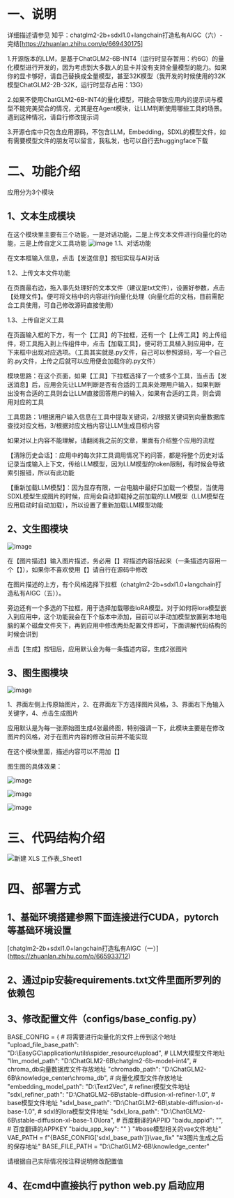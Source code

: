 # 一、说明
详细描述请参见 知乎：chatglm2-2b+sdxl1.0+langchain打造私有AIGC（六）-完结[https://zhuanlan.zhihu.com/p/669430175]

1.开源版本的LLM，是基于ChatGLM2-6B-INT4（运行时显存暂用：约6G）的量化模型进行开发的，因为考虑到大多数人的显卡并没有支持全量模型的能力。如果你的显卡够好，请自己替换成全量模型，甚至32K模型（我开发的时候使用的32K模型ChatGLM2-2B-32K，运行时显存占用：13G）

2.如果不使用ChatGLM2-6B-INT4的量化模型，可能会导致应用内的提示词与模型不能完美契合的情况，尤其是在Agent模块，让LLM判断使用哪些工具的场景。遇到这种情况，请自行修改提示词

3.开源仓库中只包含应用源码，不包含LLM，Embedding，SDXL的模型文件，如有需要模型文件的朋友可以留言，我私发，也可以自行去huggingface下载

# 二、功能介绍
应用分为3个模块

## 1、文本生成模块
在这个模块里主要有三个功能，一是对话功能，二是上传文本文件进行向量化的功能，三是上传自定义工具功能
![image](https://github.com/hubo0417/EasyGC/assets/17717096/3f122b51-b0d1-4737-8263-8a050242bd64)
1.1、对话功能

在文本框输入信息，点击【发送信息】按钮实现与AI对话

1.2、上传文本文件功能

在页面最右边，拖入事先处理好的文本文件（建议是txt文件），设置好参数，点击【处理文件】。便可将文档中的内容进行向量化处理（向量化后的文档，目前需配合工具使用，可自己修改源码直接使用）

1.3、上传自定义工具

在页面输入框的下方，有一个【工具】的下拉框，还有一个【上传工具】的上传组件，将工具拖入到上传组件中，点击【加载工具】，便可将工具植入到应用中，在下来框中出现对应选项。（工具其实就是.py文件，自己可以参照源码，写一个自己的.py文件，上传之后就可以应用便会加载你的.py文件）



模块思路：在这个页面，如果【工具】下拉框选择了一个或多个工具，当点击【发送消息】后，应用会先让LLM判断是否有合适的工具来处理用户输入，如果判断出没有合适的工具则会让LLM直接回答用户的输入，如果有合适的工具，则会调用对应的工具

工具思路：1/根据用户输入信息在工具中提取关键词，2/根据关键词到向量数据库查找对应文档，3/根据对应文档内容让LLM生成目标内容

如果对以上内容不能理解，请翻阅我之前的文章，里面有介绍整个应用的流程

【清除历史会话】：应用中的每次非工具调用情况下的问答，都是将整个历史对话记录当成输入上下文，传给LLM模型，因为LLM模型的token限制，有时候会导致索引报错，所以有此功能

【重新加载LLM模型】：因为显存有限，一台电脑中最好只加载一个模型，当使用SDXL模型生成图片的时候，应用会自动卸载掉之前加载的LLM模型（LLM模型在应用启动时自动加载），所以设置了重新加载LLM模型功能

## 2、文生图模块

![image](https://github.com/hubo0417/EasyGC/assets/17717096/50ddd168-689a-4f58-ae12-606b5cfad307)

在【图片描述】输入图片描述，务必用【】将描述内容括起来（一条描述内容用一个【】），如果你不喜欢使用【】请自行在源码中修改

在图片描述的上方，有个风格选择下拉框（chatglm2-2b+sdxl1.0+langchain打造私有AIGC（五））。

旁边还有一个多选的下拉框，用于选择加载哪些loRA模型。对于如何将lora模型嵌入到应用中，这个功能我会在下个版本中添加，目前可以手动加模型放置到本地电脑的某个磁盘文件夹下，再到应用中修改两处配置文件即可，下面讲解代码结构的时候会讲到

点击【生成】按钮后，应用默认会为每一条描述内容，生成2张图片

## 3、图生图模块

![image](https://github.com/hubo0417/EasyGC/assets/17717096/f6042a78-098e-4e2e-8fc5-98b69fe1da56)

1、界面左侧上传原始图片，2、在界面左下方选择图片风格，3、界面右下角输入关键字，4、点击生成图片

应用默认是为每一张原始图生成4张最终图，特别强调一下，此模块主要是在修改图片的风格，对于在图片内容的修改目前并不能实现

在这个模块里面，描述内容可以不用加【】

图生图的具体效果：


![image](https://github.com/hubo0417/EasyGC/assets/17717096/3824b153-1983-4960-9be9-6fb301da380a)


![image](https://github.com/hubo0417/EasyGC/assets/17717096/dee900d4-2d9d-44b9-a328-d9bb438a1208)


![image](https://github.com/hubo0417/EasyGC/assets/17717096/3b848e33-2e06-4f94-8052-822d37e6d079)

# 三、代码结构介绍
![新建 XLS 工作表_Sheet1](https://github.com/hubo0417/EasyGC/assets/17717096/2ecfe24c-8240-4353-af1b-197be0deaf45)

# 四、部署方式
## 1、基础环境搭建参照下面连接进行CUDA，pytorch等基础环境设置

[chatglm2-2b+sdxl1.0+langchain打造私有AIGC（一）]
(https://zhuanlan.zhihu.com/p/665933712)

## 2、通过pip安装requirements.txt文件里面所罗列的依赖包

## 3、修改配置文件（configs/base_config.py）

BASE_CONFIG = {
    # 将需要进行向量化的文件上传到这个地址
    "upload_file_base_path":
    "D:\\EasyGC\\application\\utils\\spider_resource\\upload",
    # LLM大模型文件地址
    "llm_model_path": "D:\\ChatGLM2-6B\\chatglm2-6b-model-int4",
    # chroma_db向量数据库文件存放地址
    "chromadb_path": "D:\\ChatGLM2-6B\\knowledge_center\\chroma_db",
    # 向量化模型文件存放地址
    "embedding_model_path": "D:\\Text2Vec",
    # refiner模型文件地址
    "sdxl_refiner_path": "D:\\ChatGLM2-6B\\stable-diffusion-xl-refiner-1.0",
    # base模型文件地址
    "sdxl_base_path": "D:\\ChatGLM2-6B\\stable-diffusion-xl-base-1.0",
    # sdxl的lora模型文件地址
    "sdxl_lora_path": "D:\\ChatGLM2-6B\\stable-diffusion-xl-base-1.0\\lora",
    # 百度翻译的APPID
    "baidu_appid": "",
    # 百度翻译的APPKEY
    "baidu_app_key": ""
}
"#base模型相关的vae文件地址"
VAE_PATH = f"{BASE_CONFIG['sdxl_base_path']}\\vae_fix"
"#3图片生成之后的保存地址"
BASE_FILE_PATH = "D:\\ChatGLM2-6B\\knowledge_center"


请根据自己实际情况按注释说明修改配置值

## 4、在cmd中直接执行 python web.py 启动应用
